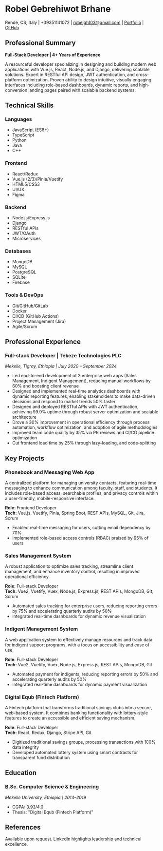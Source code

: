 # Robel Gebrehiwot Brhane
Rende, CS, Italy | +39351141072 | robelgh103@gmail.com | [Portfolio]() | [GitHub](https://github.com/robel-gh)

## Professional Summary
**Full-Stack Developer | 4+ Years of Experience**

A resourceful developer specializing in designing and building modern web applications with Vue.js, React, Node.js, and Django, delivering scalable solutions. Expert in RESTful API design, JWT authentication, and cross-platform optimization. Proven ability to design intuitive, visually engaging interfaces including role-based dashboards, dynamic reports, and high-conversion landing pages paired with scalable backend systems.

## Technical Skills

### Languages
- JavaScript (ES6+)
- TypeScript
- Python
- Java
- C++

### Frontend
- React/Redux
- Vue.js (2/3)/Pinia/Vuetify
- HTML5/CSS3
- UI/UX
- Figma

### Backend
- Node.js/Express.js
- Django
- RESTful APIs
- JWT/OAuth
- Microservices

### Databases
- MongoDB
- MySQL
- PostgreSQL
- SQLite
- Firebase

### Tools & DevOps
- Git/GitHub/GitLab
- Docker
- CI/CD (GitHub Actions)
- Project Management (Jira)
- Agile/Scrum

## Professional Experience

### Full-stack Developer | Tekeze Technologies PLC
*Mekelle, Tigray, Ethiopia | July 2020 – September 2024*

- Led end-to-end development of 2 enterprise web apps (Sales Management, Indigent Management), reducing manual workflows by 60% and boosting client revenue
- Designed and implemented real-time analytics dashboards with dynamic reporting features, enabling stakeholders to make data-driven decisions and respond to market trends 50% faster
- Designed and deployed RESTful APIs with JWT authentication, achieving 99.9% uptime through robust server optimization and scalable architecture
- Drove a 30% improvement in operational efficiency through process automation, workflow optimization, and adoption of agile methodologies
- Improved team code quality by 35% via PR reviews and CI/CD pipeline optimization
- Cut frontend load time by 25% through lazy-loading, and code-splitting

## Key Projects

### Phonebook and Messaging Web App
A centralized platform for managing university contacts, featuring real-time messaging to enhance communication among faculty, staff, and students. It includes role-based access, searchable profiles, and privacy controls within a user-friendly, mobile-responsive interface.

**Role:** Frontend Developer  
**Tech:** Vue.js, Vuetify, Pinia, Spring Boot, REST APIs, MySQL, Git, Jira, Scrum

- Enabled real-time messaging for users, cutting email dependency by 70%
- Implemented role-based access controls (RBAC) praised by 95% of users

### Sales Management System
A robust application to optimize sales tracking, streamline client management, and enhance inventory control, resulting in improved operational efficiency.

**Role:** Full-stack Developer  
**Tech:** Vue2, Vuetify, Vuex, Node.js, Express.js, REST APIs, MongoDB, Git, Scrum

- Automated sales tracking for enterprise users, reducing reporting errors by 75% and accelerating quarterly audits by 50%
- Integrated real-time dashboards for dynamic revenue visualization

### Indigent Management System
A web application system to effectively manage resources and track data for indigent support programs, with a focus on accessibility and ease of use.

**Role:** Full-stack Developer  
**Tech:** Vue2, Vuetify, Vuex, Node.js, Express.js, REST APIs, MongoDB, Git

- Automated payment for indigents, reducing reporting errors by 50% and accelerating quarterly audits by 50%
- Integrated real-time dashboards for dynamic payment visualization

### Digital Equb (Fintech Platform)
A Fintech platform that transforms traditional savings clubs into a secure, web-based system. It combines banking functionality with lottery-style features to create an accessible and efficient saving mechanism.

**Role:** Full-stack Developer  
**Tech:** React, Redux, Django, Stripe API, Git

- Digitized traditional savings groups, processing transactions with 100% data integrity
- Developed automated lottery system using smart contracts for transparent fund distribution

## Education

### B.Sc. Computer Science & Engineering
*Mekelle University, Ethiopia | 2014–2019*

- CGPA: 3.93/4.0
- Thesis: "Digital Equb (Fintech Platform)"

## References
Available upon request. LinkedIn highlights leadership and technical excellence.